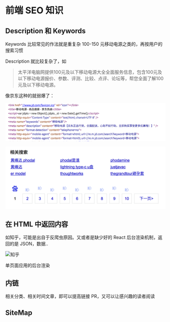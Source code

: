 前端 SEO 知识
===

Description 和 Keywords
---

Keywords 比较常见的作法就是重复杂 100-150 元移动电源之类的，再按用户的搜索习惯

Description 就比较复杂了，如 

> 太平洋电脑网提供100元及以下移动电源大全全面服务信息，包含100元及以下移动电源报价、参数、评测、比较、点评、论坛等，帮您全面了解100元及以下移动电源。

像京东这种的就弱爆了：

![京东 SEO](../images/jd-examples.png)

![百度搜索 Phodal](../images/baidu-phodal.png)

在 HTML 中返回内容
---

如知乎，可能是出自于反爬虫原因。又或者是缺少好的 React 后台渲染机制，返回的是 JSON，数据..


![知乎](../imags/zhihu-seo.jpg)

单页面应用的后台渲染

内链
---

相关分类、相关时间文章，即可以提高链接 PR，又可以让感兴趣的读者阅读 

SiteMap
---

